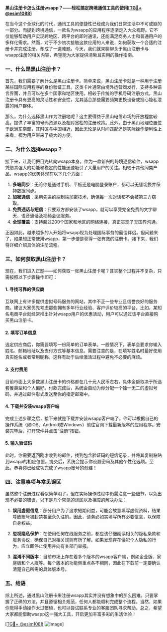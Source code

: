 **黑山注册卡怎么注册wsapp？——轻松搞定跨境通信工具的使用[[TG💪+ @esim1088](https://t.me/s/esim1088)]**

在当今这个全球化的时代，通讯工具的便捷性已经成为我们日常生活中不可或缺的一部分。而提到跨境通信，一款名为wsapp的应用程序逐渐走入大众视野。它不仅能够帮助用户实现跨地区、跨平台的即时通讯，还能满足商务人士和普通用户的多样化需求。然而，对于不少初次接触这款应用的人来说，如何获取一个合适的注册卡并完成注册，却成了一道难题。今天，我们就来聊聊关于黑山注册卡与wsapp注册的相关内容，希望能为大家提供清晰且实用的操作指南。

### 一、什么是黑山注册卡？

首先，我们需要了解什么是黑山注册卡。简单来说，黑山注册卡就是一种用于注册某些国际应用程序的身份验证工具。这类卡片通常由境外运营商发行，支持多种语言界面，并且可以在多个国家和地区使用。相较于传统的手机号码注册方式，黑山注册卡具有更高的灵活性和安全性，尤其适合那些需要频繁更换设备或担心隐私泄露的用户群体。

那么，为什么选择黑山作为注册地呢？这主要得益于黑山电信市场的开放程度较高，提供了丰富的号码资源以及相对宽松的注册政策。此外，由于黑山地理位置位于欧洲东南部，其时区与中国相近，因此无论是从时间匹配还是实际操作便利性上来看，都为用户带来了极大的方便。

### 二、为什么选择wsapp？

接下来，让我们把目光转向wsapp本身。作为一款新兴的跨境通信软件，wsapp凭借其强大的功能和稳定的性能迅速吸引了大量用户的关注。相较于其他同类产品，wsapp的优势体现在以下几个方面：

1. **多端同步**：无论你是通过手机、平板还是电脑登录账户，都可以无缝切换并保持数据同步。
2. **加密通信**：采用先进的端到端加密技术，确保每一次对话都不会被第三方窃取。
3. **免费通话与短信**：只要双方都安装了wsapp，就可以享受完全免费的文字聊天、语音通话及视频会议服务。
4. **全球覆盖**：支持超过200个国家和地区的网络连接，真正实现了无国界沟通。

正因如此，越来越多的人开始将wsapp视为处理国际事务的最佳伴侣。但问题来了，如果想正常使用wsapp，第一步便是获得一张有效的注册卡。接下来，我们将详细介绍具体的注册流程。

### 三、如何获取黑山注册卡？

现在，我们进入正题——如何获取一张黑山注册卡呢？其实整个过程并不复杂，只需按照以下步骤操作即可：

#### 1. 寻找可靠的供应商

互联网上有许多提供虚拟号码服务的网站，其中不乏一些专业且信誉良好的服务商。建议大家优先考虑那些拥有多年行业经验、客户评价较高的平台。比如，某知名电商平台就经常推出针对wsapp用户的优惠活动，用户可以通过该平台直接购买黑山注册卡。

#### 2. 填写订单信息

选定供应商后，你需要填写一份简单的订单表单。一般情况下，表单会要求你输入姓名、邮箱地址以及支付方式等基本信息。需要注意的是，在填写姓名时最好使用真实姓名或者常用昵称，这样有助于后续激活过程中避免不必要的麻烦。

#### 3. 支付费用

目前市面上大多数黑山注册卡的价格都在几十元人民币左右，具体金额取决于所选套餐类型和个人偏好。付款完成后，系统会自动为你分配一个独一无二的虚拟号码，并通过邮件形式发送至你的指定邮箱中。

#### 4. 下载并安装wsapp客户端

完成上述步骤之后，接下来就是下载并安装wsapp客户端了。你可以根据自己的操作系统（如iOS、Android或Windows）前往官网下载最新版本的应用程序。安装完毕后，打开软件并点击“注册”按钮。

#### 5. 输入验证码

此时，你需要返回刚才收到的邮件，找到包含验证码的短信记录，并将其复制粘贴到wsapp的相应位置。提交后，系统会提示你设置密码及其他个性化选项。至此，恭喜你已经成功完成了wsapp账号的创建！

### 四、注意事项与常见误区

虽然整个注册过程看似简单明了，但在实际操作过程中仍需注意一些细节，以免出现不必要的错误。以下是几个常见的误区以及相应的解决办法：

1. **误用虚假信息**：部分用户为了追求短期利益，可能会故意填写虚假资料，结果导致账号被封禁甚至永久注销。因此，请务必如实填写所有必要信息，以保障自身权益。
   
2. **忽视隐私保护**：在使用任何在线服务之前，都应该仔细阅读相关的隐私条款和服务协议，确保自己对相关规则有所了解。如果发现存在侵犯个人隐私的行为，应立即停止使用并向有关部门举报。

3. **混淆不同版本**：目前市场上存在着多个版本的wsapp客户端，例如企业版、家庭版和个人版等。每个版本的功能侧重点各不相同，因此在下载前一定要确认清楚自己所需的具体版本号。

### 五、结语

综上所述，通过黑山注册卡来注册wsapp其实并没有想象中的那么困难。只要掌握了正确的方法，并且遵循相关规范，任何人都能顺利完成整个流程。当然，如果你觉得手动操作太过繁琐，也可以尝试联系专业的客服团队寻求帮助。总之，希望大家都能借助wsapp这一强大工具，开启更加丰富多彩的生活体验！

[[TG💪+ @esim1088](https://t.me/s/esim1088) ![Image](https://i.postimg.cc/4NQfJmqS/Snipaste-2025-05-13-00-14-12.png)]